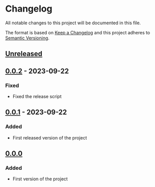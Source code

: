 # Changelog

All notable changes to this project will be documented in this file.

The format is based on [Keep a Changelog](http://keepachangelog.com/en/1.0.0/)
and this project adheres to [Semantic Versioning](http://semver.org/spec/v2.0.0.html).

## [Unreleased]

## [0.0.2] - 2023-09-22
### Fixed
- Fixed the release script

## [0.0.1] - 2023-09-22
### Added
- First released version of the project

## [0.0.0]
### Added
- First version of the project

[Unreleased]: https://github.com/rcmachado/changelog/compare/0.0.0...HEAD
[0.0.2]: https://github.com/rcmachado/changelog/compare/0.0.0...v0.0.2
[0.0.1]: https://github.com/rcmachado/changelog/compare/0.0.0...v0.0.1
[0.0.0]: https://github.com/rcmachado/changelog/compare/c8e05ac2a36f3875d5e9f8a9f25b5ae66e3cf5fc...0.0.0
